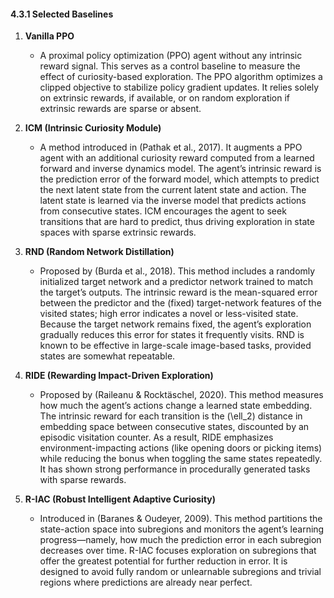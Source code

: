 #### 4.3.1 Selected Baselines

1. **Vanilla PPO**  
   - A proximal policy optimization (PPO) agent without any intrinsic reward signal. This serves as a control baseline to measure the effect of curiosity-based exploration. The PPO algorithm optimizes a clipped objective to stabilize policy gradient updates. It relies solely on extrinsic rewards, if available, or on random exploration if extrinsic rewards are sparse or absent.

2. **ICM (Intrinsic Curiosity Module)**  
   - A method introduced in (Pathak et al., 2017). It augments a PPO agent with an additional curiosity reward computed from a learned forward and inverse dynamics model. The agent’s intrinsic reward is the prediction error of the forward model, which attempts to predict the next latent state from the current latent state and action. The latent state is learned via the inverse model that predicts actions from consecutive states. ICM encourages the agent to seek transitions that are hard to predict, thus driving exploration in state spaces with sparse extrinsic rewards.

3. **RND (Random Network Distillation)**  
   - Proposed by (Burda et al., 2018). This method includes a randomly initialized target network and a predictor network trained to match the target’s outputs. The intrinsic reward is the mean-squared error between the predictor and the (fixed) target-network features of the visited states; high error indicates a novel or less-visited state. Because the target network remains fixed, the agent’s exploration gradually reduces this error for states it frequently visits. RND is known to be effective in large-scale image-based tasks, provided states are somewhat repeatable.

4. **RIDE (Rewarding Impact-Driven Exploration)**  
   - Proposed by (Raileanu & Rocktäschel, 2020). This method measures how much the agent’s actions change a learned state embedding. The intrinsic reward for each transition is the \(\ell_2\) distance in embedding space between consecutive states, discounted by an episodic visitation counter. As a result, RIDE emphasizes environment-impacting actions (like opening doors or picking items) while reducing the bonus when toggling the same states repeatedly. It has shown strong performance in procedurally generated tasks with sparse rewards.

5. **R-IAC (Robust Intelligent Adaptive Curiosity)**  
   - Introduced in (Baranes & Oudeyer, 2009). This method partitions the state-action space into subregions and monitors the agent’s learning progress—namely, how much the prediction error in each subregion decreases over time. R-IAC focuses exploration on subregions that offer the greatest potential for further reduction in error. It is designed to avoid fully random or unlearnable subregions and trivial regions where predictions are already near perfect.  
